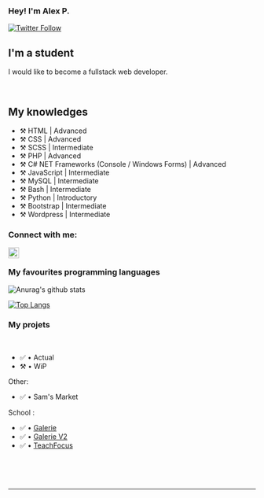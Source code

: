 ### Hey! I'm Alex P.

[![Twitter Follow](https://img.shields.io/twitter/follow/wharkinterface?color=1DA1F2&logo=twitter&style=for-the-badge)](https://twitter.com/wharkinterface)

## I'm a student
 
I would like to become a fullstack web developer.
  
<br />

## My knowledges

- ⚒️ HTML | Advanced
- ⚒️ CSS | Advanced
- ⚒️ SCSS | Intermediate
- ⚒️ PHP | Advanced
- ⚒️ C# NET Frameworks (Console / Windows Forms) | Advanced
- ⚒️ JavaScript | Intermediate
- ⚒️ MySQL | Intermediate
- ⚒️ Bash | Intermediate
- ⚒️ Python | Introductory
- ⚒️ Bootstrap | Intermediate
- ⚒️ Wordpress | Intermediate

### Connect with me:

[<img align="left" alt="My discord" width="22px" src="https://cdn.jsdelivr.net/npm/simple-icons@v3/icons/discord.svg" />][discord]

<br />

### My favourites programming languages


![Anurag's github stats](https://github-readme-stats.vercel.app/api?username=WharkInterface&count_private=true&show_icons=true?theme=buefy)
<br />

[![Top Langs](https://github-readme-stats.vercel.app/api/top-langs/?username=WharkInterface)](https://github.com/anuraghazra/github-readme-stats)

### My projets

<br />

<!--START_SECTION:activity-->
- ✅ • Actual
- ⚒️ • WiP

Other:
- ✅ • Sam's Market

School :
- ✅ • [Galerie](https://github.com/WharkInterface/galerie)
- ✅ • [Galerie V2](https://github.com/WharkInterface/galerie_v2)
- ✅ • [TeachFocus](https://github.com/jeremie-arcidiacono/Teachfocus)

<!--END_SECTION:activity-->


<br />

<br />
<br />

---

[discord]: https://discordapp.com/users/230715686215876611
